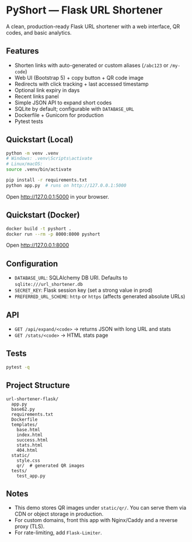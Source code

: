 # PyShort — Flask URL Shortener

A clean, production-ready Flask URL shortener with a web interface, QR codes, and basic analytics.

## Features

- Shorten links with auto-generated or custom aliases (`/abc123` or `/my-code`)
- Web UI (Bootstrap 5) + copy button + QR code image
- Redirects with click tracking + last accessed timestamp
- Optional link expiry in days
- Recent links panel
- Simple JSON API to expand short codes
- SQLite by default; configurable with `DATABASE_URL`
- Dockerfile + Gunicorn for production
- Pytest tests

## Quickstart (Local)

```bash
python -m venv .venv
# Windows: .venv\Scripts\activate
# Linux/macOS:
source .venv/bin/activate

pip install -r requirements.txt
python app.py  # runs on http://127.0.0.1:5000
```

Open http://127.0.0.1:5000 in your browser.

## Quickstart (Docker)

```bash
docker build -t pyshort .
docker run --rm -p 8000:8000 pyshort
```
Open http://127.0.0.1:8000

## Configuration

- `DATABASE_URL`: SQLAlchemy DB URI. Defaults to `sqlite:///url_shortener.db`
- `SECRET_KEY`: Flask session key (set a strong value in prod)
- `PREFERRED_URL_SCHEME`: `http` or `https` (affects generated absolute URLs)

## API

- `GET /api/expand/<code>` → returns JSON with long URL and stats
- `GET /stats/<code>` → HTML stats page

## Tests

```bash
pytest -q
```

## Project Structure

```
url-shortener-flask/
  app.py
  base62.py
  requirements.txt
  Dockerfile
  templates/
    base.html
    index.html
    success.html
    stats.html
    404.html
  static/
    style.css
    qr/  # generated QR images
  tests/
    test_app.py
```

## Notes

- This demo stores QR images under `static/qr/`. You can serve them via CDN or object storage in production.
- For custom domains, front this app with Nginx/Caddy and a reverse proxy (TLS).
- For rate-limiting, add `Flask-Limiter`.
